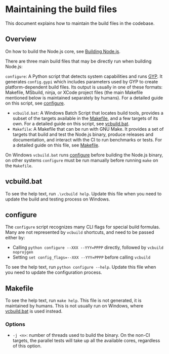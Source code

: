# Maintaining the build files

This document explains how to maintain the build files in the codebase.

## Overview

On how to build the Node.js core, see [Building Node.js](../../BUILDING.md).

There are three main build files that may be directly run when building Node.js:

`configure`: A Python script that detects system capabilities and runs
  [GYP][]. It generates `config.gypi` which includes parameters used by GYP to
  create platform-dependent build files. Its output is usually in one of these
  formats: Makefile, MSbuild, ninja, or XCode project files (the main
  Makefile mentioned below is maintained separately by humans). For a detailed
  guide on this script, see [configure](#configure).
* `vcbuild.bat`: A Windows Batch Script that locates build tools, provides a
  subset of the targets available in the [Makefile](#makefile), and a few
  targets of its own. For a detailed guide on this script, see
  [vcbuild.bat](#vcbuildbat).
* `Makefile`: A Makefile that can be run with GNU Make. It provides a set of
  targets that build and test the Node.js binary, produce releases and
  documentation, and interact with the CI to run benchmarks or tests. For a
  detailed guide on this file, see [Makefile](#makefile).

On Windows `vcbuild.bat` runs [configure](#configure) before building the
Node.js binary, on other systems `configure` must be run manually before running
`make` on the `Makefile`.

## vcbuild.bat

To see the help text, run `.\vcbuild help`. Update this file when you need to
update the build and testing process on Windows.

## configure

The `configure` script recognizes many CLI flags for special build formulas.
Many are not represented by `vcbuild` shortcuts, and need to be passed
either by:

* Calling `python configure --XXX --YYY=PPPP` directly, followed by `vcbuild
  noprojgen`
* Setting `set config_flags=--XXX --YYY=PPPP` before calling `vcbuild`

To see the help text, run `python configure --help`. Update this file when you
need to update the configuration process.

## Makefile

To see the help text, run `make help`. This file is not generated, it is
maintained by humans. This is not usually run on Windows, where
[vcbuild.bat](#vcbuildbat) is used instead.

### Options

* `-j <n>`: number of threads used to build the binary. On the non-CI
  targets, the parallel tests will take up all the available cores, regardless
  of this option.

[GYP]: https://gyp.gsrc.io/docs/UserDocumentation.md
